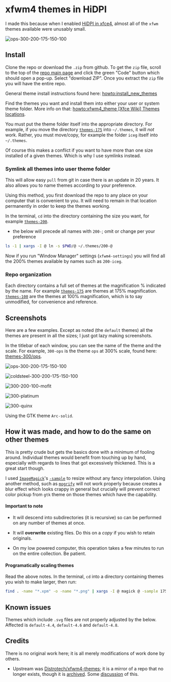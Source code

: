 # xfwm4 themes in HiDPI

I made this because when I enabled [HiDPI in xfce4](https://wiki.archlinux.org/title/HiDPI#Xfce), almost all of the `xfwm` themes available were unusably small.  

![ops-300-200-175-150-100](docs/images/ops-300-200-175-150-100.png)

## Install

Clone the repo or download the `.zip`  from github. To get the `zip` file, scroll to the top of the [repo main page](https://github.com/CouldBeThis/xfwm4-themes-HiDPI/) and click the green "Code" button which should open a pop-up. Select "download ZIP". Once you extract the `zip` file you will have the entire repo. 

General theme install instructions found here: [howto:install_new_themes](https://wiki.xfce.org/howto:install_new_themes)

Find the themes you want and install them into either your user or system theme folder.  More info on that: [howto:xfwm4_theme [Xfce Wiki] Themes locations](https://wiki.xfce.org/howto/xfwm4_theme#themes_locations).

You must put the theme folder itself into the appropriate directory. For example, if you move the directory  [`themes-175`](themes-175) into `~/.themes`, it will *not* work. Rather, you must move/copy, for example the folder `iceg`  itself into `~/.themes`. 

Of course  this makes a conflict if you want to have more than one size installed of a given themes. Which is why I use symlinks instead. 

### Symlink all themes into user theme folder

This will allow easy `pull` from git in case there is an update in 20 years. It also allows you to name themes according to your preference. 

Using this method, you first download the repo to any place on your computer that is convenient to you. It will need to remain in that location permanently in order to keep the themes working.

In the terminal, `cd` into the directory containing the size you want, for example [`themes-200`](themes-200). 

* the below will precede all names with `200-`; omit or change per your preference


```sh
ls -1 | xargs -I @ ln -s $PWD/@ ~/.themes/200-@
```

Now if you run "Window Manager" settings (`xfwm4-settings`) you will find all the 200% themes available by names such as `200-iceg`. 

### Repo organization

Each directory contains a full set of themes at the magnification % indicated by the name. For example [`themes-175`](themes-175) are themes at 175% magnification.  [`themes-100`](themes-100)  are the themes at 100% magnification, which is to say unmodified, for convenience and reference. 

## Screenshots

Here are a few examples. Except as noted (the `default` themes) all the themes are present in all the sizes; I just got lazy making screenshots. 

In the titlebar of each window, you can see the name of the theme and the scale. For example, `300-ops` is the theme `ops` at 300% scale, found here: [themes-300/ops](themes-300/ops).

![ops-300-200-175-150-100](docs/images/ops-300-200-175-150-100.png)

![coldsteel-300-200-175-150-100](docs/images/coldsteel-300-200-175-150-100.png)

![300-200-100-mofit](docs/images/300-200-100-mofit.png)

![300-platinum](docs/images/300-platinum.png)

![300-quinx](docs/images/300-quinx.png)

Using the GTK theme `Arc-solid`. 

## How it was made, and how to do the same on other themes

This is pretty crude but gets the basics done with a minimum of fooling around. Individual themes would benefit from touching up by hand, especially with regards to lines that got excessively thickened. This is a great start though. 

I used [`ImageMagick`](https://imagemagick.org/)'s [`-sample`](https://imagemagick.org/Usage/resize/#sample) to resize without any fancy interpolation.   Using another method, such as [`mogrify`](https://imagemagick.org/script/mogrify.php) will not work properly because creates a blur effect which looks crappy in general but crucially will prevent correct color pickup from `gtk` theme on those themes which have the capability. 

#### Important to note

* It will descend into subdirectories (it is recursive) so can be performed on any number of themes at once. 

* It will **overwrite** existing files. Do this on a *copy* if you wish to retain originals.

* On my low powered computer, this operation takes a few minutes to run on the entire collection. Be patient.

#### Programatically scaling themes

Read the above notes. In the terminal, `cd` into a directory containing themes you wish to make larger, then run:

```sh
find . -name "*.xpm" -o -name "*.png" | xargs -I @ magick @ -sample 175% @
```



## Known issues

Themes which include `.svg` files are not properly adjusted by the below. Affected is `default-4.4`, `default-4.6` and `default-4.8`.

## Credits

There is no original work here; it is all merely modifications of work done by others. 

 * Upstream was [Distrotech/xfwm4-themes](https://github.com/Distrotech/xfwm4-themes); it is a mirror of a repo that no longer exists, though it is [archived](https://git.xfce.org/archive/xfwm4-themes). Some [discussion](https://askubuntu.com/questions/1184207/where-can-i-get-xfwm4-themes-on-xubuntu-19-10) of this.





















